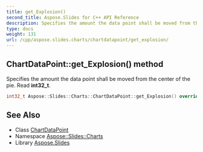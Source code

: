 ```yaml
---
title: get_Explosion()
second_title: Aspose.Slides for C++ API Reference
description: Specifies the amount the data point shall be moved from the center of the pie. Read int32_t.
type: docs
weight: 131
url: /cpp/aspose.slides.charts/chartdatapoint/get_explosion/
---
```

## ChartDataPoint::get_Explosion() method


Specifies the amount the data point shall be moved from the center of the pie. Read **int32_t**.

```cpp
int32_t Aspose::Slides::Charts::ChartDataPoint::get_Explosion() override
```

## See Also

* Class [ChartDataPoint](./)
* Namespace [Aspose::Slides::Charts](../)
* Library [Aspose.Slides](../../)